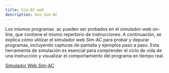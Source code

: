 ```yaml
---
title: Sim-AC web
description: Uso Sim-AC
---
```


Los mismos programas .ac pueden ser probados en el simulador-web on-line, que contiene el mismo repertorio de instrucciones. A continuación, se explica cómo utilizar el simulador web Sim-AC para probar y depurar programas, incluyendo capturas de pantalla y ejemplos paso a paso. Esta herramienta de simulación es esencial para comprender el ciclo de vida de una instrucción y visualizar el comportamiento del programa en tiempo real.

[Simulador Web Sim-AC](https://ruiz-jose.github.io/Sim-AC-Web/)
